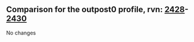 ## Comparison for the outpost0 profile, rvn: [2428](https://github.com/PRO100KatYT/FortniteProfileRevisions/tree/main/profiles/outpost0/2428%20outpost0.json)-[2430](https://github.com/PRO100KatYT/FortniteProfileRevisions/tree/main/profiles/outpost0/2430%20outpost0.json)

No changes
